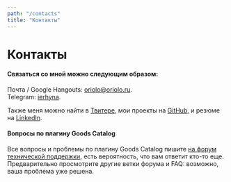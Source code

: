 ```yaml
---
path: "/contacts"
title: "Контакты"
---
```


# Контакты

#### Связаться со мной можно следующим образом:

Почта / Google Hangouts: [oriolo@oriolo.ru](mailto:oriolo@oriolo.ru).  
Telegram: [ierhyna](https://telegram.me/ierhyna).

Также меня можно найти в [Твитере](https://twitter.com/ierhyna), мои проекты на [GitHub](https://github.com/ierhyna), и резюме на [LinkedIn](http://www.linkedin.com/in/isokolovskaya).

#### Вопросы по плагину Goods Catalog

Все вопросы и проблемы по плагину Goods Catalog пишите [на форум технической поддержки](https://wordpress.org/support/plugin/goods-catalog), есть вероятность, что вам ответит кто-то еще. Предварительно просмотрите другие ветки форума и FAQ: возможно, ваша проблема уже решена.

